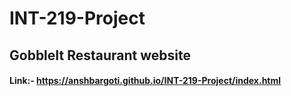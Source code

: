 # INT-219-Project
## GobbleIt Restaurant website
#### Link:- https://anshbargoti.github.io/INT-219-Project/index.html
